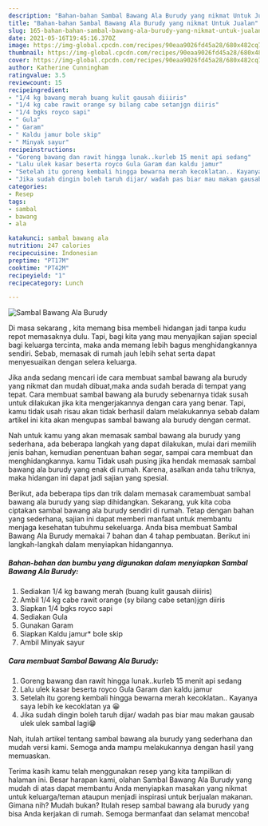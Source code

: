 ```yaml
---
description: "Bahan-bahan Sambal Bawang Ala Burudy yang nikmat Untuk Jualan"
title: "Bahan-bahan Sambal Bawang Ala Burudy yang nikmat Untuk Jualan"
slug: 165-bahan-bahan-sambal-bawang-ala-burudy-yang-nikmat-untuk-jualan
date: 2021-05-16T19:45:16.370Z
image: https://img-global.cpcdn.com/recipes/90eaa9026fd45a28/680x482cq70/sambal-bawang-ala-burudy-foto-resep-utama.jpg
thumbnail: https://img-global.cpcdn.com/recipes/90eaa9026fd45a28/680x482cq70/sambal-bawang-ala-burudy-foto-resep-utama.jpg
cover: https://img-global.cpcdn.com/recipes/90eaa9026fd45a28/680x482cq70/sambal-bawang-ala-burudy-foto-resep-utama.jpg
author: Katherine Cunningham
ratingvalue: 3.5
reviewcount: 15
recipeingredient:
- "1/4 kg bawang merah buang kulit gausah diiiris"
- "1/4 kg cabe rawit orange sy bilang cabe setanjgn diiris"
- "1/4 bgks royco sapi"
- " Gula"
- " Garam"
- " Kaldu jamur bole skip"
- " Minyak sayur"
recipeinstructions:
- "Goreng bawang dan rawit hingga lunak..kurleb 15 menit api sedang"
- "Lalu ulek kasar beserta royco Gula Garam dan kaldu jamur"
- "Setelah itu goreng kembali hingga bewarna merah kecoklatan.. Kayanya saya lebih ke kecoklatan ya 😀"
- "Jika sudah dingin boleh taruh dijar/ wadah pas biar mau makan gausab ulek ulek sambal lagi😁"
categories:
- Resep
tags:
- sambal
- bawang
- ala

katakunci: sambal bawang ala 
nutrition: 247 calories
recipecuisine: Indonesian
preptime: "PT17M"
cooktime: "PT42M"
recipeyield: "1"
recipecategory: Lunch

---
```



![Sambal Bawang Ala Burudy](https://img-global.cpcdn.com/recipes/90eaa9026fd45a28/680x482cq70/sambal-bawang-ala-burudy-foto-resep-utama.jpg)

Di masa  sekarang , kita memang bisa membeli hidangan jadi tanpa kudu repot memasaknya dulu. Tapi, bagi kita yang mau menyajikan sajian special bagi keluarga tercinta, maka anda memang lebih bagus menghidangkannya sendiri. Sebab, memasak di rumah jauh lebih sehat serta dapat menyesuaikan dengan selera keluarga.

Jika anda sedang mencari ide cara membuat sambal bawang ala burudy yang nikmat dan mudah dibuat,maka anda sudah berada di tempat yang tepat. Cara membuat sambal bawang ala burudy  sebenarnya tidak susah untuk dilakukan jika kita mengerjakannya dengan cara yang benar. Tapi, kamu tidak usah risau akan tidak berhasil dalam melakukannya 
sebab dalam artikel ini kita akan mengupas sambal bawang ala burudy dengan cermat.  



Nah untuk kamu yang akan memasak sambal bawang ala burudy yang sederhana, ada beberapa langkah yang dapat dilakukan, mulai dari memilih jenis bahan, kemudian penentuan bahan segar, sampai cara membuat dan menghidangkannya. kamu Tidak usah pusing jika hendak memasak sambal bawang ala burudy yang enak di rumah. Karena, asalkan anda  tahu triknya, maka hidangan ini dapat jadi sajian yang spesial.

Berikut, ada beberapa tips dan trik dalam memasak caramembuat sambal bawang ala burudy yang siap dihidangkan. Sekarang, yuk kita coba ciptakan sambal bawang ala burudy sendiri di rumah. Tetap dengan bahan yang sederhana, sajian ini dapat memberi manfaat untuk membantu menjaga kesehatan tubuhmu sekeluarga. Anda bisa membuat Sambal Bawang Ala Burudy memakai 7 bahan dan 4 tahap pembuatan. Berikut ini langkah-langkah dalam menyiapkan hidangannya.

<!--inarticleads1-->

##### Bahan-bahan dan bumbu yang digunakan dalam menyiapkan Sambal Bawang Ala Burudy:

1. Sediakan 1/4 kg bawang merah (buang kulit gausah diiiris)
1. Ambil 1/4 kg cabe rawit orange (sy bilang cabe setan)jgn diiris
1. Siapkan 1/4 bgks royco sapi
1. Sediakan  Gula
1. Gunakan  Garam
1. Siapkan  Kaldu jamur* bole skip
1. Ambil  Minyak sayur




<!--inarticleads2-->

##### Cara membuat Sambal Bawang Ala Burudy:

1. Goreng bawang dan rawit hingga lunak..kurleb 15 menit api sedang
1. Lalu ulek kasar beserta royco Gula Garam dan kaldu jamur
1. Setelah itu goreng kembali hingga bewarna merah kecoklatan.. Kayanya saya lebih ke kecoklatan ya 😀
1. Jika sudah dingin boleh taruh dijar/ wadah pas biar mau makan gausab ulek ulek sambal lagi😁




Nah, itulah artikel tentang  sambal bawang ala burudy  yang sederhana dan mudah versi kami. Semoga anda mampu melakukannya dengan hasil yang memuaskan. 

Terima kasih kamu telah menggunakan resep yang kita tampilkan di halaman ini. Besar harapan kami, olahan  Sambal Bawang Ala Burudy yang mudah di atas dapat membantu Anda menyiapkan masakan yang nikmat untuk keluarga/teman ataupun menjadi inspirasi untuk berjualan makanan. Gimana nih? Mudah bukan? Itulah resep sambal bawang ala burudy yang bisa Anda kerjakan di rumah. Semoga bermanfaat dan selamat mencoba!

